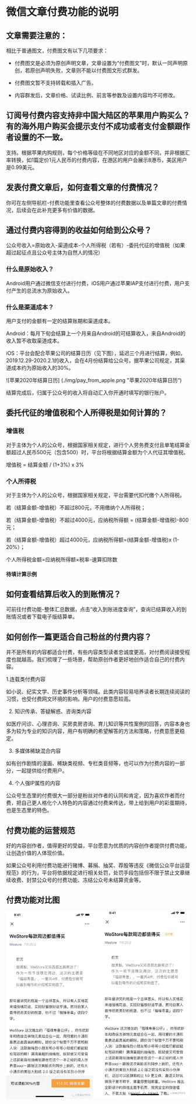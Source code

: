 # 微信文章付费功能的说明

## 文章需要注意的：

相比于普通图文，付费图文有以下几项要求：

+ 付费图文是必须为原创声明文章，文章设置为“付费图文”时，默认一同声明原创，若原创声明失败，文章则不能以付费图文形式群发。
- 付费图文暂不支持转载和插入广告。
* 内容群发后，文章价格、试读比例、前言等参数及设置内容均不可修改。

## 订阅号付费内容支持非中国大陆区的苹果用户购买么？有的海外用户购买会提示支付不成功或者支付金额跟作者设置的不一致。

支持。根据苹果内购规则，每个价格等级在不同地区对应的金额不同，并非根据汇率转换，如1篇定价1元人民币的付费内容，在港区的用户会展示8港币，美区用户是0.99美元。

## 发表付费文章后，如何查看文章的付费情况？
你可在左侧导航栏-付费功能里查看公众号整体的付费数据以及单篇文章的付费情况，后续会在此补充更多有价值的数据。

## 通过付费内容得到的收益如何给到公众号？
公众号收入=原始收入-渠道成本-个人所得税（若有）-委托代征的增值税（如果超过起征点且公众号主体为自然人的情况）

### 什么是原始收入？
Android用户通过微信支付进行付费，iOS用户通过苹果IAP支付进行付费，用户支付产生的总流水为原始收入。

### 什么是渠道成本？
用户支付的金额有一定的结算账期和渠道成本。

Android：每月下旬会结算上一个月来自Android的可结算收入，来自Android的收入暂不收取渠道成本。

iOS：平台会配合苹果公司的结算日历（见下图），延迟三个月进行结算，例如，2019.12.29-2020.2.1的收入，会在4月份结算给公众号。据苹果公司规定，其渠道成本约为原始收入的30%。

![苹果2020年结算日历] (./img/pay_from_apple.png "苹果2020年结算日历“)

结算完成后，归属于公众号的收入将自动汇入你开通时填写的银行账户。

## 委托代征的增值税和个人所得税是如何计算的？
### 增值税

对于主体为个人的公众号，根据国家相关规定，进行个人劳务费支付且单笔结算金额超过人民币500元（包含500）时，平台将根据结算金额为个人代征其增值税。

增值税 = 结算金额 / (1+3%) x 3%

### 个人所得税

对于主体为个人的公众号，根据国家相关规定，平台需要代扣代缴个人所得税。

若（结算金额-增值税）不超过800元，不用缴纳个人所得税；

若（结算金额-增值税）不超过4000元，应纳税所得额 = (结算金额-增值税)-800元；

若（结算金额-增值税）超过4000元，应纳税所得额=(结算金额-增值税)x (1-20%）；

个人所得税金额=应纳税所得额×税率-速算扣除数

#### 待填计算示例

## 如何查看结算后收入的到账情况？
可前往付费功能-整体汇总数据，点击“收入到账进度查询”，查询已结算收入的到账情况或者下载电子版结算单。

## 如何创作一篇更适合自己粉丝的付费内容？
并不是所有的内容都适合付费，有些内容类型读者忠诚度更高，对付费阅读接受程度也就越高。我们梳理了一些场景，帮助原创作者更好地创作适合自己的付费内容。

1.连载类付费内容

如小说、纪实文学、历史事件分析等领域。此类内容较易培养读者长期连续阅读的习惯，也受付费网文环境的影响，用户的付费意愿较高。

2. 知识传承、答疑解惑、咨询类内容

如医疗问诊、心理咨询、买房卖房咨询、育儿知识等共性案例的回答，内容本身也多为较为专业的知识内容，用户有明确的希望解答的方法和策略，付费意愿更稳定。

3.  多媒体稀缺混合内容

如有创作剧情的漫画、稀缺类视频、专栏类音频等，也可以作为付费内容的一部分，一起提供给付费用户。

4. 个人强IP属性的内容

公众号生态里的付费很大一部分是粉丝对作者的认同和肯定，因为喜欢作者而付费，把自己更人格化个人特色的内容通过付费来传达，带上给到用户的彩蛋期待，也是生态里的特色。

## 付费功能的运营规范
好的内容创作者，值得更好的受益，平台愿意为优质的内容创作者提供付费功能，让创造价值的人体现价值。

如果公众号利用付费功能进行赌博、募捐、抽奖、荐股等违反《微信公众平台运营规范》的行为，平台将依据规定进行相关处罚，处罚手段包括但不限于禁止文章继续收费、封禁公众号的付费功能、冻结公众号未结算资金等。

## 付费功能对比图

![对比图](./img/wechat_pay_1.png "微信中的效果")
